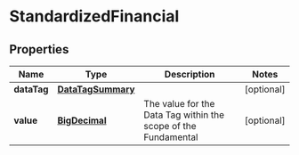 
# StandardizedFinancial

## Properties
Name | Type | Description | Notes
------------ | ------------- | ------------- | -------------
**dataTag** | [**DataTagSummary**](DataTagSummary.md) |  |  [optional]
**value** | [**BigDecimal**](BigDecimal.md) | The value for the Data Tag within the scope of the Fundamental |  [optional]



